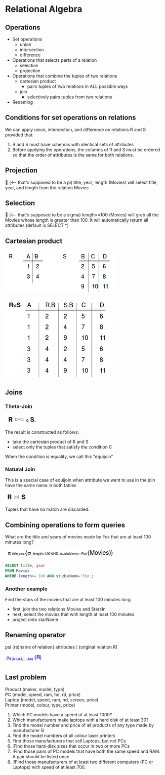 # Relational Algebra

## Operations
- Set operations
  - union
  - intersection
  - difference
- Operations that selects parts of a relation
  - selection
  - projection
- Operations that combine the tuples of two relations
  - cartesian product
    - pairs tuples of two relations in ALL possible ways
  - join
    - selectively pairs tuples from two relations
- Renaming

## Conditions for set operations on relations
We can apply union, intersection, and difference on relations R and S provided that:
1. R and S must have schemas with identical sets of attributes
2. Before applying the operations, the columns of R and S must be ordered so that the order of attributes is the same for both relations.

## Projection
 (<-- that's supposed to be a pi) title, year, length (Movies) will select title, year, and length from the relation Movies

## Selection
 (<-- that's supposed to be a sigma) length>=100 (Movies) will grab all the Movies whose length is greater than 100. It will automatically return all attributes (default is SELECT *)

## Cartesian product

![rands](images/rands.png)

![rxs](images/rxs.png)


## Joins

### Theta-Join

![theta-join](images/theta-join.png)

The result is constructed as follows:
- take the cartesian product of R and S
- select only the tuples that satisfy the condition C

When the condition is equality, we call this "equijoin"

### Natural Join
This is a special case of equijoin when attribute we want to use in the join have the same name in both tables

![natural join](images/nat-join.png)

Tuples that have no match are discarded.

## Combining operations to form queries
What are the title and years of movies made by Fox that are at least 100 minutes long?

![combing](images/combing.png)

```sql
SELECT title, year
FROM Movies
WHERE length>= 100 AND studioName='Fox';
```

### Another example
Find the stars of the movies that are at least 100 minutes long.

- first, join the two relations Movies and StarsIn
- next, select the movies that with length at least 100 minutes
- project onto starName

## Renaming operator
psi (re)name of relation( attributes ) (original relation R)

![renaming](images/renaming.png)


## Last problem
Product (maker, model, type)<br/>
PC (model, speed, ram, hd, rd, price)<br/>
Laptop (model, speed, ram, hd, screen, price)<br/>
Printer (model, colour, type, price)

1. Which PC models have a speed of at least 1000?
2. Which manufacturers make laptops with a hard disk of at least 30?
3. Find the model number and price of all products of any type made by manufacturer B
4. Find the model numbers of all colour laser printers
5. Find those manufacturers that sell Laptops, but not PCs
6. !Find those hard-disk sizes that occur in two or more PCs
7. !Find those pairs of PC models that have both the same speed and RAM. A pair should be listed once
8. !!Find those manufacturers of at least two different computers (PC or Laptops) with speed of at least 700.

